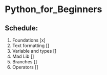 # **Python_for_Beginners**
## Schedule:

1. Foundations [x]
2. Text formatting []
3. Variable and types []
4. Mad Lib []
5. Branches []
6. Operators []